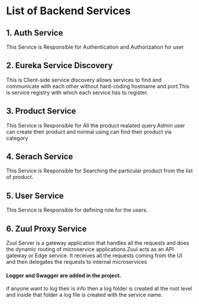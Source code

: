 # **List of Backend Services**

## **1. Auth Service**
This Service is Responsible for Authentication and Authorization for user

## **2. Eureka Service Discovery**
This is Client-side service discovery allows services to find and communicate with each other without hard-coding hostname and port.This is service registry with which each service has to register.

## **3. Product Service**
This Service is Responsible for All the product realated query.Admin user can create their product and normal using can find their product via category

## **4. Serach Service**
This Service is Responsible for Searching the particular product from the list of product.

## **5. User Service**
This Service is Responsible for defining role for the users.

## **6. Zuul Proxy Service**
Zuul Server is a gateway application that handles all the requests and does the dynamic routing of microservice applications.Zuul acts as an API gateway or Edge service. It receives all the requests coming from the UI and then delegates the requests to internal microservices

#### Logger and Swagger are added in the project.
if anyone want to log their is info then a log folder is created at the root level and inside that folder a log file is created with the service name.


